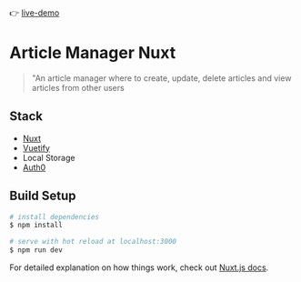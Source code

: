 👉️ [live-demo](https://article-manager-nuxt.herokuapp.com/)

# Article Manager Nuxt

> "An article manager where to create, update, delete articles and view articles from other users

## Stack

- [Nuxt](https://nuxtjs.org/)
- [Vuetify](https://vuetifyjs.com/en/)
- Local Storage
- [Auth0](https://auth0.com/)

## Build Setup

```bash
# install dependencies
$ npm install

# serve with hot reload at localhost:3000
$ npm run dev
```

For detailed explanation on how things work, check out [Nuxt.js docs](https://nuxtjs.org).
